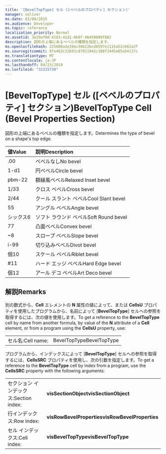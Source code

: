 ```yaml
---
title: '[BevelTopType] セル ([ベベルのプロパティ] セクション)'
manager: soliver
ms.date: 03/09/2015
ms.audience: Developer
ms.topic: reference
localization_priority: Normal
ms.assetid: 3e29af0d-4183-41d1-8b0f-96450089f882
description: 図形の上端にあるベベルの種類を指定します。
ms.openlocfilehash: 225600a3e39ec58622bcd8597e1115a52cb62a3f
ms.sourcegitcommit: 8fe462c32b91c87911942c188f3445e85a54137c
ms.translationtype: MT
ms.contentlocale: ja-JP
ms.lasthandoff: 04/23/2019
ms.locfileid: "32315730"
---
```

# <a name="beveltoptype-cell-bevel-properties-section"></a><span data-ttu-id="1bf4b-103">[BevelTopType] セル ([ベベルのプロパティ] セクション)</span><span class="sxs-lookup"><span data-stu-id="1bf4b-103">BevelTopType Cell (Bevel Properties Section)</span></span>

<span data-ttu-id="1bf4b-104">図形の上端にあるベベルの種類を指定します。</span><span class="sxs-lookup"><span data-stu-id="1bf4b-104">Determines the type of bevel on a shape's top edge.</span></span> 
  
|<span data-ttu-id="1bf4b-105">**値**</span><span class="sxs-lookup"><span data-stu-id="1bf4b-105">**Value**</span></span>|<span data-ttu-id="1bf4b-106">**説明**</span><span class="sxs-lookup"><span data-stu-id="1bf4b-106">**Description**</span></span>|
|:-----|:-----|
|<span data-ttu-id="1bf4b-107">.0</span><span class="sxs-lookup"><span data-stu-id="1bf4b-107">0</span></span>  <br/> |<span data-ttu-id="1bf4b-108">ベベルなし</span><span class="sxs-lookup"><span data-stu-id="1bf4b-108">No bevel</span></span>  <br/> |
|<span data-ttu-id="1bf4b-109">1-d</span><span class="sxs-lookup"><span data-stu-id="1bf4b-109">1</span></span>  <br/> |<span data-ttu-id="1bf4b-110">円ベベル</span><span class="sxs-lookup"><span data-stu-id="1bf4b-110">Circle bevel</span></span>  <br/> |
|<span data-ttu-id="1bf4b-111">pbm-2</span><span class="sxs-lookup"><span data-stu-id="1bf4b-111">2</span></span>  <br/> |<span data-ttu-id="1bf4b-112">額縁風ベベル</span><span class="sxs-lookup"><span data-stu-id="1bf4b-112">Relaxed Inset bevel</span></span>  <br/> |
|<span data-ttu-id="1bf4b-113">1/3</span><span class="sxs-lookup"><span data-stu-id="1bf4b-113">3</span></span>  <br/> |<span data-ttu-id="1bf4b-114">クロス ベベル</span><span class="sxs-lookup"><span data-stu-id="1bf4b-114">Cross bevel</span></span>  <br/> |
|<span data-ttu-id="1bf4b-115">2/4</span><span class="sxs-lookup"><span data-stu-id="1bf4b-115">4</span></span>  <br/> |<span data-ttu-id="1bf4b-116">クール スラント ベベル</span><span class="sxs-lookup"><span data-stu-id="1bf4b-116">Cool Slant bevel</span></span>  <br/> |
|<span data-ttu-id="1bf4b-117">5</span><span class="sxs-lookup"><span data-stu-id="1bf4b-117">5</span></span>  <br/> |<span data-ttu-id="1bf4b-118">アングル ベベル</span><span class="sxs-lookup"><span data-stu-id="1bf4b-118">Angle bevel</span></span>  <br/> |
|<span data-ttu-id="1bf4b-119">シックス</span><span class="sxs-lookup"><span data-stu-id="1bf4b-119">6</span></span>  <br/> |<span data-ttu-id="1bf4b-120">ソフト ラウンド ベベル</span><span class="sxs-lookup"><span data-stu-id="1bf4b-120">Soft Round bevel</span></span>  <br/> |
|<span data-ttu-id="1bf4b-121">7</span><span class="sxs-lookup"><span data-stu-id="1bf4b-121">7</span></span>  <br/> |<span data-ttu-id="1bf4b-122">凸面ベベル</span><span class="sxs-lookup"><span data-stu-id="1bf4b-122">Convex bevel</span></span>  <br/> |
|<span data-ttu-id="1bf4b-123">~</span><span class="sxs-lookup"><span data-stu-id="1bf4b-123">8</span></span>  <br/> |<span data-ttu-id="1bf4b-124">スロープ ベベル</span><span class="sxs-lookup"><span data-stu-id="1bf4b-124">Slope bevel</span></span>  <br/> |
|<span data-ttu-id="1bf4b-125">i-9</span><span class="sxs-lookup"><span data-stu-id="1bf4b-125">9</span></span>  <br/> |<span data-ttu-id="1bf4b-126">切り込みベベル</span><span class="sxs-lookup"><span data-stu-id="1bf4b-126">Divot bevel</span></span>  <br/> |
|<span data-ttu-id="1bf4b-127">個</span><span class="sxs-lookup"><span data-stu-id="1bf4b-127">10</span></span>  <br/> |<span data-ttu-id="1bf4b-128">スケール ベベル</span><span class="sxs-lookup"><span data-stu-id="1bf4b-128">Riblet bevel</span></span>  <br/> |
|<span data-ttu-id="1bf4b-129">#</span><span class="sxs-lookup"><span data-stu-id="1bf4b-129">11</span></span>  <br/> |<span data-ttu-id="1bf4b-130">ハード エッジ ベベル</span><span class="sxs-lookup"><span data-stu-id="1bf4b-130">Hard Edge bevel</span></span>  <br/> |
|<span data-ttu-id="1bf4b-131">個</span><span class="sxs-lookup"><span data-stu-id="1bf4b-131">12</span></span>  <br/> |<span data-ttu-id="1bf4b-132">アール デコ ベベル</span><span class="sxs-lookup"><span data-stu-id="1bf4b-132">Art Deco bevel</span></span>  <br/> |
   
## <a name="remarks"></a><span data-ttu-id="1bf4b-133">解説</span><span class="sxs-lookup"><span data-stu-id="1bf4b-133">Remarks</span></span>

<span data-ttu-id="1bf4b-134">別の数式から、**Cell** エレメントの **N** 属性の値によって、または **CellsU** プロパティを使用したプログラムから、名前によって [**BevelTopType**] セルへの参照を取得するには、次の値を使用します。</span><span class="sxs-lookup"><span data-stu-id="1bf4b-134">To get a reference to the **BevelTopType** cell by name from another formula, by value of the **N** attribute of a **Cell** element, or from a program using the **CellsU** property, use:</span></span> 
  
|||
|:-----|:-----|
|<span data-ttu-id="1bf4b-135">セル名:</span><span class="sxs-lookup"><span data-stu-id="1bf4b-135">Cell name:</span></span>  <br/> |<span data-ttu-id="1bf4b-136">BevelTopType</span><span class="sxs-lookup"><span data-stu-id="1bf4b-136">BevelTopType</span></span>  <br/> |
   
<span data-ttu-id="1bf4b-137">プログラムから、インデックスによって [**BevelTopType**] セルへの参照を取得するには、**CellsSRC** プロパティを使用し、次の引数を指定します。</span><span class="sxs-lookup"><span data-stu-id="1bf4b-137">To get a reference to the **BevelTopType** cell by index from a program, use the **CellsSRC** property with the following arguments:</span></span> 
  
|||
|:-----|:-----|
|<span data-ttu-id="1bf4b-138">セクション インデックス:</span><span class="sxs-lookup"><span data-stu-id="1bf4b-138">Section index:</span></span>  <br/> |<span data-ttu-id="1bf4b-139">**visSectionObject**</span><span class="sxs-lookup"><span data-stu-id="1bf4b-139">**visSectionObject**</span></span> <br/> |
|<span data-ttu-id="1bf4b-140">行インデックス:</span><span class="sxs-lookup"><span data-stu-id="1bf4b-140">Row index:</span></span>  <br/> |<span data-ttu-id="1bf4b-141">**visRowBevelProperties**</span><span class="sxs-lookup"><span data-stu-id="1bf4b-141">**visRowBevelProperties**</span></span> <br/> |
|<span data-ttu-id="1bf4b-142">セル インデックス:</span><span class="sxs-lookup"><span data-stu-id="1bf4b-142">Cell index:</span></span>  <br/> |<span data-ttu-id="1bf4b-143">**visBevelTopType**</span><span class="sxs-lookup"><span data-stu-id="1bf4b-143">**visBevelTopType**</span></span> <br/> |
   

